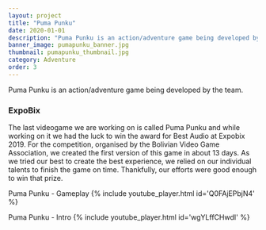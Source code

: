 ```yaml
---
layout: project
title: "Puma Punku"
date: 2020-01-01
description: "Puma Punku is an action/adventure game being developed by the team...."
banner_image: pumapunku_banner.jpg
thumbnail: pumapunku_thumbnail.jpg
category: Adventure
order: 3
---
```


Puma Punku is an action/adventure game being developed by the team.

### ExpoBix
The last videogame we are working on is called Puma Punku and while working on it we had the luck to win the award for Best Audio at Expobix 2019. For the competition, organised by the Bolivian Video Game Association, we created the first version of this game  in about 13 days. As we tried our best to create the best experience, we relied on our individual talents to finish the game on time. Thankfully, our efforts were good enough to win that prize.

Puma Punku - Gameplay
{% include youtube_player.html id='Q0FAjEPbjN4' %}


Puma Punku - Intro
{% include youtube_player.html id='wgYLffCHwdI' %}
